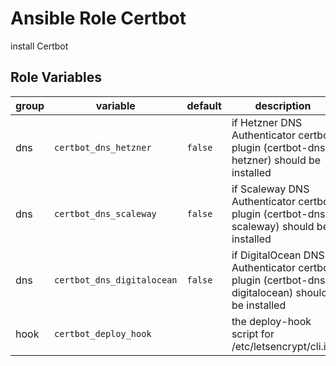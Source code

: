 # Ansible Role Certbot

install Certbot

## Role Variables

| group | variable | default | description |
| --- | --- | --- | --- |
| dns | `certbot_dns_hetzner` | `false` | if Hetzner DNS Authenticator certbot plugin (certbot-dns-hetzner) should be installed |
| dns | `certbot_dns_scaleway` | `false` | if Scaleway DNS Authenticator certbot plugin (certbot-dns-scaleway) should be installed |
| dns | `certbot_dns_digitalocean` | `false` | if DigitalOcean DNS Authenticator certbot plugin (certbot-dns-digitalocean) should be installed |
| hook | `certbot_deploy_hook` | | the deploy-hook script for /etc/letsencrypt/cli.ini |
